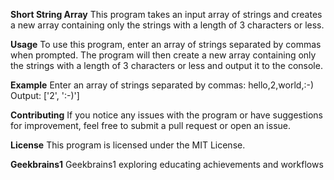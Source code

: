 **Short String Array**
This program takes an input array of strings and creates a new array containing only the strings with a length of 3 characters or less.
    
**Usage**
To use this program, enter an array of strings separated by commas when prompted. The program will then create a new array containing only the strings with a length of 3 characters or less and output it to the console.

**Example**
Enter an array of strings separated by commas: hello,2,world,:-)
Output: ['2', ':-)']

**Contributing**
If you notice any issues with the program or have suggestions for improvement, feel free to submit a pull request or open an issue.

**License**
This program is licensed under the MIT License.

**Geekbrains1**
Geekbrains1 exploring educating achievements and workflows